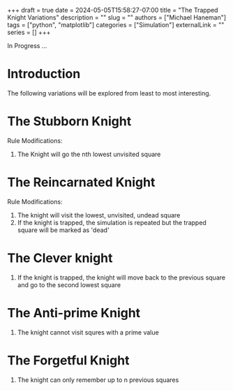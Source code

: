 +++ 
draft = true
date = 2024-05-05T15:58:27-07:00
title = "The Trapped Knight Variations"
description = ""
slug = ""
authors = ["Michael Haneman"]
tags = ["python", "matplotlib"]
categories = ["Simulation"]
externalLink = ""
series = []
+++

In Progress ...

# Introduction

The following variations will be explored from least to most interesting.

# The Stubborn Knight

Rule Modifications:

1. The Knight will go the nth lowest unvisited square

# The Reincarnated Knight

Rule Modifications:

1. The knight will visit the lowest, unvisited, undead square
2. If the knight is trapped, the simulation is repeated but the trapped square will be marked as 'dead'

# The Clever knight

1. If the knight is trapped, the knight will move back to the previous square and go to the second lowest square

# The Anti-prime Knight

1. The knight cannot visit squres with a prime value

# The Forgetful Knight

1. The knight can only remember up to n previous squares
